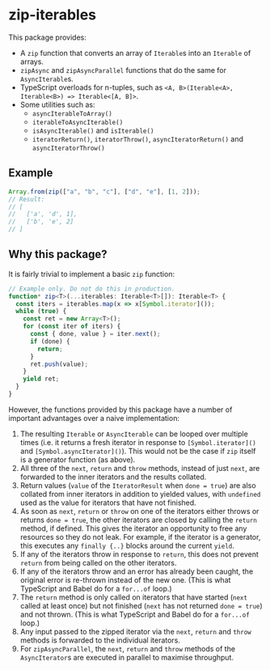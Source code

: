 # zip-iterables

This package provides:

- A `zip` function that converts an array of `Iterable`s into an `Iterable` of arrays.
- `zipAsync` and `zipAsyncParallel` functions that do the same for `AsyncIterable`s.
- TypeScript overloads for n-tuples, such as `<A, B>(Iterable<A>, Iterable<B>) => Iterable<[A, B]>`.
- Some utilities such as:
  - `asyncIterableToArray()`
  - `iterableToAsyncIterable()`
  - `isAsyncIterable()` and `isIterable()`
  - `iteratorReturn()`, `iteratorThrow()`, `asyncIteratorReturn()` and `asyncIteratorThrow()`

## Example

```typescript
Array.from(zip(["a", "b", "c"], ["d", "e"], [1, 2]));
// Result:
// [
//   ['a', 'd', 1],
//   ['b', 'e', 2]
// ]
```

## Why this package?

It is fairly trivial to implement a basic `zip` function:

```typescript
// Example only. Do not do this in production.
function* zip<T>(...iterables: Iterable<T>[]): Iterable<T> {
  const iters = iterables.map(x => x[Symbol.iterator]());
  while (true) {
    const ret = new Array<T>();
    for (const iter of iters) {
      const { done, value } = iter.next();
      if (done) {
        return;
      }
      ret.push(value);
    }
    yield ret;
  }
}
```

However, the functions provided by this package have a number of important advantages over a naive implementation:

1. The resulting `Iterable` or `AsyncIterable` can be looped over multiple times (i.e. it returns a fresh iterator in
   response to `[Symbol.iterator]()` and `[Symbol.asyncIterator]()`). This would not be the case if `zip` itself is a
   generator function (as above).
2. All three of the `next`, `return` and `throw` methods, instead of just `next`, are forwarded to the inner iterators
   and the results collated.
3. Return values (`value` of the `IteratorResult` when `done = true`) are also collated from inner iterators in addition
   to yielded values, with `undefined` used as the value for iterators that have not finished.
4. As soon as `next`, `return` or `throw` on one of the iterators either throws or returns `done = true`, the other
   iterators are closed by calling the `return` method, if defined. This gives the iterator an opportunity to free any
   resources so they do not leak. For example, if the iterator is a generator, this executes any `finally {..}` blocks
   around the current `yield`.
5. If any of the iterators throw in response to `return`, this does not prevent `return` from being called on the other
   iterators.
6. If any of the iterators throw and an error has already been caught, the original error is re-thrown instead of the
   new one. (This is what TypeScript and Babel do for a `for...of` loop.)
7. The `return` method is only called on iterators that have started (`next` called at least once) but not finished
   (`next` has not returned `done = true`) and not thrown. (This is what TypeScript and Babel do for a `for...of` loop.)
8. Any input passed to the zipped iterator via the `next`, `return` and `throw` methods is forwarded to the individual
   iterators.
9. For `zipAsyncParallel`, the `next`, `return` and `throw` methods of the `AsyncIterator`s are executed in parallel to
   maximise throughput.

